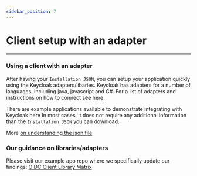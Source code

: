```yaml
---
sidebar_position: 7
---
```


# Client setup with an adapter

---


### Using a client with an adapter
After having your `Installation JSON`, you can setup your application quickly using the Keycloak adapters/libaries. Keycloak has adapters for a number of languages, including java, javascript and C#. For a list of adapters and instructions on how to connect see here.

There are example applications available to demonstrate integrating with Keycloak here
In most cases, it does not require any additional information than the `Installation JSON` you can download.

More [on understanding the json file](installation-json)

### Our guidance on libraries/adapters

Please visit our example app repo where we specifically update our findings: [OIDC Client Library Matrix](https://github.com/bcgov/keycloak-example-apps/wiki/OIDC-Client-Library-Matrix)
